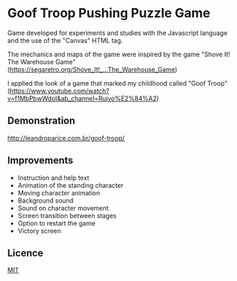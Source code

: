 # Goof Troop Pushing Puzzle Game

Game developed for experiments and studies with the Javascript language and the use of the "Canvas" HTML tag.

The mechanics and maps of the game were inspired by the game "Shove It! The Warehouse Game" (https://segaretro.org/Shove_It!_...The_Warehouse_Game)

I applied the look of a game that marked my childhood called "Goof Troop" (https://www.youtube.com/watch?v=f1MbPbwWdoI&ab_channel=Ruivo%E2%84%A2)

## Demonstration

http://leandroparice.com.br/goof-troop/

## Improvements

- Instruction and help text
- Animation of the standing character
- Moving character animation
- Background sound
- Sound on character movement
- Screen transition between stages
- Option to restart the game
- Victory screen

## Licence

[MIT](https://choosealicense.com/licenses/mit/)
